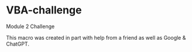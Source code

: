 # VBA-challenge
Module 2 Challenge

This macro was created in part with help from a friend as well as Google & ChatGPT.
